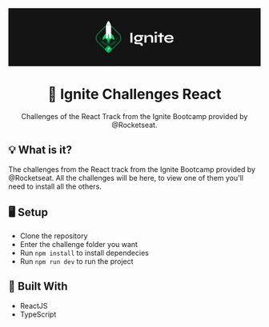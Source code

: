 <img src="./ignite.png" align="center" />

</br>

<h1 align="center">🚀 Ignite Challenges React</h1>
<p align="center">Challenges of the React Track from the Ignite Bootcamp provided by @Rocketseat.</p>

## 💡 What is it?
The challenges from the React track from the Ignite Bootcamp provided by @Rocketseat. All the challenges will be here, to view one of them you'll need to install all the others.

## 🖥 Setup
- Clone the repository
- Enter the challenge folder you want
- Run `npm install` to install dependecies
- Run `npm run dev` to run the project

## 🚧 Built With
- ReactJS
- TypeScript
